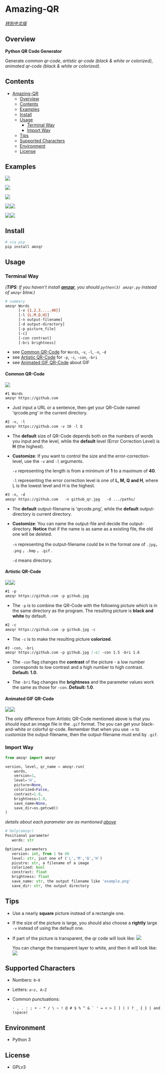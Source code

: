 # Amazing-QR

[*转到中文版*](https://github.com/hwxhw/amzqr/blob/master/README-cn.md)

## Overview

**Python QR Code Generator**

Generate *common qr-code*,  *artistic qr-code (black & white or colorized)*,  *animated qr-code (black & white or colorized)*.

## Contents

* [Amazing-QR](#amazing-qr)
  * [Overview](#overview)
  * [Contents](#contents)
  * [Examples](#examples)
  * [Install](#install)
  * [Usage](#usage)
    * [Terminal Way](#terminal-way)
    * [Import Way](#import-way)
  * [Tips](#tips)
  * [Supported Characters](#supported-characters)
  * [Environment](#environment)
  * [License](#license)

## Examples

![](https://github.com/hwxhw/amazing-qr/blob/master/example/qrs0.jpg)

![](https://github.com/hwxhw/amazing-qr/blob/master/example/qrs1.jpg)

![](https://github.com/hwxhw/amazing-qr/blob/master/example/qrs2.jpg)

![](https://github.com/hwxhw/amazing-qr/blob/master/example/c_qrcode.gif)![](https://github.com/hwxhw/amazing-qr/blob/master/example/daftpunktocat-guy_qrcode.gif)

![](https://github.com/hwxhw/amazing-qr/blob/master/example/zootopia_qrcode.gif)![](https://github.com/hwxhw/amazing-qr/blob/master/example/daftpunktocat-guy_qrcode0.gif)

## Install

```python
# via pip
pip install amzqr
```

## Usage

### Terminal Way  

*(**TIPS**: If you haven't install [**amzqr**](https://pypi.python.org/pypi/amzqr), you should  `python(3) amzqr.py` instead of `amzqr` blow.)*

```sh
# summary
amzqr Words
      [-v {1,2,3,...,40}]
      [-l {L,M,Q,H}]
      [-n output-filename]
      [-d output-directory]
      [-p picture_file]
      [-c]
      [-con contrast]
      [-bri brightness]
```

- see [Common QR-Code](#common-qr-code) for `Words`, `-v`, `-l`, `-n`, `-d`
- see [Artistic QR-Code](#artistic-qr-code) for `-p`, `-c`, `-con`, `-bri`
- see [Animated GIF QR-Code](#animated-gif-qr-code) about GIF

#### Common QR-Code

![](https://github.com/hwxhw/amazing-qr/blob/master/example/0.png)

```markdown
#1 Words
amzqr https://github.com
```

* Just input a URL or a sentence, then get your QR-Code named 'qrcode.png' in the current directory.


```markdown
#2 -v, -l
amzqr https://github.com -v 10 -l Q
```

* The **default** size of QR-Code depends both on the numbers of words you input and the level, while the **default** level (Error Correction Level) is **H** (the highest).

* **Customize**: If you want to control the size and the error-correction-level, use the `-v` and `-l` arguments. 

   `-v`  representing the length is from a minimum of **1** to a maximum of **40**. 

   `-l` representing the error correction level is one of **L, M, Q and H**, where L is the lowest level and H is the highest.




```markdown
#3 -n, -d
amzqr https://github.com   -n github_qr.jpg   -d .../paths/
```

* The **default** output-filename is 'qrcode.png', while the **default** output-directory is current directory.

* **Customize**: You can name the output-file and decide the output-directory. **Notice** that if the name is as same as a existing file, the old one will be deleted.

  `-n` representing the output-filename could be in the format one of `.jpg`， `.png` ，`.bmp` ，`.gif` .

  `-d` means directory.


#### Artistic QR-Code

![](https://github.com/hwxhw/amazing-qr/blob/master/example/1.png)![](https://github.com/hwxhw/amazing-qr/blob/master/example/2.png)


```markdown
#1 -p
amzqr https://github.com -p github.jpg
```

* The `-p` is to combine the QR-Code with the following picture which is in the same directory as the program. The resulting picture is **black and white** by default.


```markdown
#2 -c
amzqr https://github.com -p github.jpg -c
```

* The `-c` is to make the resulting picture **colorized**.



```markdown
#3 -con, -bri
amzqr https://github.com -p github.jpg [-c] -con 1.5 -bri 1.6
```

* The `-con` flag changes the **contrast** of the picture - a low number corresponds to low contrast and a high number to high contrast. **Default: 1.0**.

* The `-bri` flag changes the **brightness** and the parameter values work the same as those for `-con`. **Default: 1.0**.





#### Animated GIF QR-Code

![](https://github.com/hwxhw/amazing-qr/blob/master/example/daftpunktocat-guy_qrcode.gif)![](https://github.com/hwxhw/amazing-qr/blob/master/example/daftpunktocat-guy_qrcode0.gif)

The only difference from Artistic QR-Code mentioned above is that you should input an image file in the `.gif` format. The you can get your black-and-white or colorful qr-code. Remember that when you use `-n` to customize the output-filename, then the output-filename must end by `.gif`.

### Import Way

```python
from amzqr import amzqr

version, level, qr_name = amzqr.run(
    words,
    version=1,
    level='H',
    picture=None,
    colorized=False,
    contrast=1.0,
    brightness=1.0,
    save_name=None,
    save_dir=os.getcwd()
)
```


*details about each parameter are as mentioned [above](#terminal-way)*


```python
# help(amzqr)
Positional parameter
   words: str

Optional parameters
   version: int, from 1 to 40
   level: str, just one of ('L','M','Q','H')
   picutre: str, a filename of a image
   colorized: bool
   constrast: float
   brightness: float
   save_name: str, the output filename like 'example.png'
   save_dir: str, the output directory
```

## Tips

* Use a nearly **square** picture instead of a rectangle one.

* If the size of the picture is large, you should also choose a **rightly** large `-v` instead of using the default one.

* If part of the picture is transparent, the qr code will look like: ![](https://github.com/hwxhw/amazing-qr/blob/master/example/aa.png)

  You can change the transparent layer to white, and then it will look like: ![](https://github.com/hwxhw/amazing-qr/blob/master/example/a0.png)

## Supported Characters

* Numbers:  `0~9`

* Letters:  `a~z, A~Z`

* Common punctuations:

  ```console
  · , . : ; + - * / \ ~ ! @ # $ % ^ & ` ' = < > [ ] ( ) ? _ { } | and  (space)
  ```

## Environment

- Python 3

## License

* GPLv3

